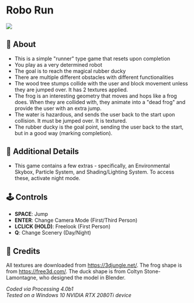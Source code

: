 # Robo Run

![](readme/demo.gif)

## 🤖 About
- This is a simple "runner" type game that resets upon completion
- You play as a very determined robot
- The goal is to reach the magical rubber ducky
- There are multiple different obstacles with different functionalities
- The wood tree stumps collide with the user and block movement unless they are jumped over. It has 2 textures applied.
- The frog is an interesting geometry that moves and hops like a frog does. When they are collided with, they animate
  into a "dead frog" and provide the user with an extra jump.
- The water is hazardous, and sends the user back to the start upon collision. It must be jumped over. It is textured.
- The rubber ducky is the goal point, sending the user back to the start, but in a good way (marking completion).

## 🦆 Additional Details
- This game contains a few extras - specifically, an Environmental Skybox, Particle System, and Shading/Lighting System. To access these, activate night mode.

## 🕹️ Controls
- **SPACE**: Jump
- **ENTER**: Change Camera Mode (First/Third Person)
- **LCLICK (HOLD)**: Freelook (First Person)
- **Q**: Change Scenery (Day/Night)

## 📖 Credits
All textures are downloaded from https://3djungle.net/.
The frog shape is from https://free3d.com/.
The duck shape is from Coltyn Stone-Lamontagne, who designed the model in Blender.

*Coded via Processing 4.0b1*  
*Tested on a Windows 10 NVIDIA RTX 2080Ti device*
